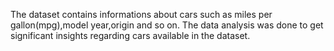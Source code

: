 The dataset contains informations about cars such as miles per gallon(mpg),model year,origin and so on.
The data analysis was done to get significant insights regarding cars available in the dataset.
